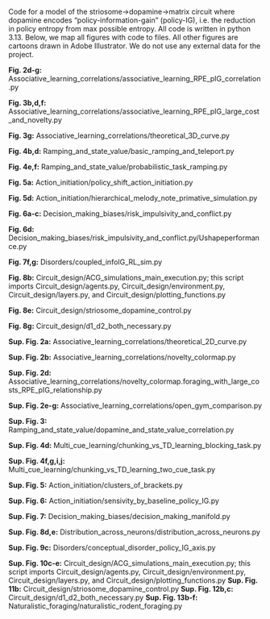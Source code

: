 Code for a model of the striosome→dopamine→matrix circuit where dopamine encodes “policy-information-gain” (policy-IG), i.e. the reduction in policy entropy from max possible entropy. All code is written in python 3.13.
Below, we map all figures with code to files. All other figures are cartoons drawn in Adobe Illustrator. We do not use any external data for the project.

**Fig. 2d-g:** Associative_learning_correlations/associative_learning_RPE_pIG_correlation.py

**Fig. 3b,d,f:**  Associative_learning_correlations/associative_learning_RPE_pIG_large_cost_and_novelty.py

**Fig. 3g:**  Associative_learning_correlations/theoretical_3D_curve.py

**Fig. 4b,d:**  Ramping_and_state_value/basic_ramping_and_teleport.py

**Fig. 4e,f:**  Ramping_and_state_value/probabilistic_task_ramping.py

**Fig. 5a:**  Action_initiation/policy_shift_action_initiation.py

**Fig. 5d:**  Action_initiation/hierarchical_melody_note_primative_simulation.py

**Fig. 6a-c:**  Decision_making_biases/risk_impulsivity_and_conflict.py

**Fig. 6d:**  Decision_making_biases/risk_impulsivity_and_conflict.py/Ushapeperformance.py

**Fig. 7f,g:**  Disorders/coupled_infoIG_RL_sim.py

**Fig. 8b:**  Circuit_design/ACG_simulations_main_execution.py; this script imports Circuit_design/agents.py, Circuit_design/environment.py, Circuit_design/layers.py, and Circuit_design/plotting_functions.py

**Fig. 8e:**  Circuit_design/striosome_dopamine_control.py

**Fig. 8g:**  Circuit_design/d1_d2_both_necessary.py

**Sup. Fig. 2a:**  Associative_learning_correlations/theoretical_2D_curve.py

**Sup. Fig. 2b:**  Associative_learning_correlations/novelty_colormap.py

**Sup. Fig. 2d:**  Associative_learning_correlations/novelty_colormap.foraging_with_large_costs_RPE_pIG_relationship.py

**Sup. Fig. 2e-g:**  Associative_learning_correlations/open_gym_comparison.py

**Sup. Fig. 3:**  Ramping_and_state_value/dopamine_and_state_value_correlation.py

**Sup. Fig. 4d:**  Multi_cue_learning/chunking_vs_TD_learning_blocking_task.py

**Sup. Fig. 4f,g,i,j:**  Multi_cue_learning/chunking_vs_TD_learning_two_cue_task.py

**Sup. Fig. 5:**  Action_initiation/clusters_of_brackets.py

**Sup. Fig. 6:**  Action_initiation/sensivity_by_baseline_policy_IG.py

**Sup. Fig. 7:**  Decision_making_biases/decision_making_manifold.py

**Sup. Fig. 8d,e:**  Distribution_across_neurons/distribution_across_neurons.py

**Sup. Fig. 9c:**  Disorders/conceptual_disorder_policy_IG_axis.py

**Sup. Fig. 10c-e:**  Circuit_design/ACG_simulations_main_execution.py; this script imports Circuit_design/agents.py, Circuit_design/environment.py, Circuit_design/layers.py, and Circuit_design/plotting_functions.py
**Sup. Fig. 11b:**  Circuit_design/striosome_dopamine_control.py
**Sup. Fig. 12b,c:**  Circuit_design/d1_d2_both_necessary.py
**Sup. Fig. 13b-f:**  Naturalistic_foraging/naturalistic_rodent_foraging.py
